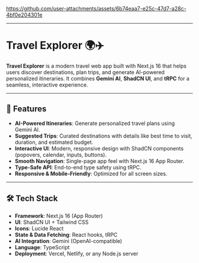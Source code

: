 
https://github.com/user-attachments/assets/6b74eaa7-e25c-47d7-a28c-4bf0e204301e


---

# Travel Explorer 🌍✈️

**Travel Explorer** is a modern travel web app built with Next.js 16 that helps users discover destinations, plan trips, and generate AI-powered personalized itineraries. It combines **Gemini AI**, **ShadCN UI**, and **tRPC** for a seamless, interactive experience.

---

## 🚀 Features

- **AI-Powered Itineraries**: Generate personalized travel plans using Gemini AI.
- **Suggested Trips**: Curated destinations with details like best time to visit, duration, and estimated budget.
- **Interactive UI**: Modern, responsive design with ShadCN components (popovers, calendar, inputs, buttons).
- **Smooth Navigation**: Single-page app feel with Next.js 16 App Router.
- **Type-Safe API**: End-to-end type safety using tRPC.
- **Responsive & Mobile-Friendly**: Optimized for all screen sizes.

---

## 🛠 Tech Stack

- **Framework**: Next.js 16 (App Router)
- **UI**: ShadCN UI + Tailwind CSS
- **Icons**: Lucide React
- **State & Data Fetching**: React hooks, tRPC
- **AI Integration**: Gemini (OpenAI-compatible)
- **Language**: TypeScript
- **Deployment**: Vercel, Netlify, or any Node.js server
